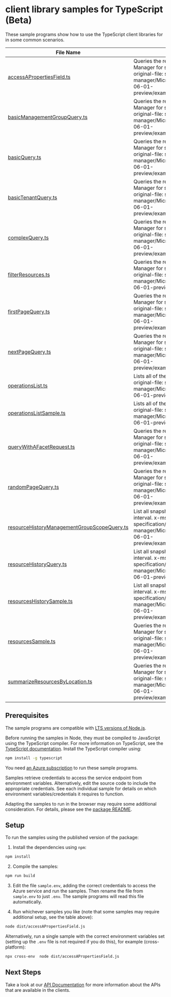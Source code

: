 # client library samples for TypeScript (Beta)

These sample programs show how to use the TypeScript client libraries for in some common scenarios.

| **File Name**                                                                           | **Description**                                                                                                                                                                                                                                          |
| --------------------------------------------------------------------------------------- | -------------------------------------------------------------------------------------------------------------------------------------------------------------------------------------------------------------------------------------------------------- |
| [accessAPropertiesField.ts][accessapropertiesfield]                                     | Queries the resources managed by Azure Resource Manager for scopes specified in the request. x-ms-original-file: specification/resourcegraph/resource-manager/Microsoft.ResourceGraph/preview/2021-06-01-preview/examples/ResourcesPropertiesQuery.json  |
| [basicManagementGroupQuery.ts][basicmanagementgroupquery]                               | Queries the resources managed by Azure Resource Manager for scopes specified in the request. x-ms-original-file: specification/resourcegraph/resource-manager/Microsoft.ResourceGraph/preview/2021-06-01-preview/examples/ResourcesMgBasicQuery.json     |
| [basicQuery.ts][basicquery]                                                             | Queries the resources managed by Azure Resource Manager for scopes specified in the request. x-ms-original-file: specification/resourcegraph/resource-manager/Microsoft.ResourceGraph/preview/2021-06-01-preview/examples/ResourcesBasicQuery.json       |
| [basicTenantQuery.ts][basictenantquery]                                                 | Queries the resources managed by Azure Resource Manager for scopes specified in the request. x-ms-original-file: specification/resourcegraph/resource-manager/Microsoft.ResourceGraph/preview/2021-06-01-preview/examples/ResourcesTenantBasicQuery.json |
| [complexQuery.ts][complexquery]                                                         | Queries the resources managed by Azure Resource Manager for scopes specified in the request. x-ms-original-file: specification/resourcegraph/resource-manager/Microsoft.ResourceGraph/preview/2021-06-01-preview/examples/ResourcesComplexQuery.json     |
| [filterResources.ts][filterresources]                                                   | Queries the resources managed by Azure Resource Manager for scopes specified in the request. x-ms-original-file: specification/resourcegraph/resource-manager/Microsoft.ResourceGraph/preview/2021-06-01-preview/examples/ResourcesFilterQuery.json      |
| [firstPageQuery.ts][firstpagequery]                                                     | Queries the resources managed by Azure Resource Manager for scopes specified in the request. x-ms-original-file: specification/resourcegraph/resource-manager/Microsoft.ResourceGraph/preview/2021-06-01-preview/examples/ResourcesFirstPageQuery.json   |
| [nextPageQuery.ts][nextpagequery]                                                       | Queries the resources managed by Azure Resource Manager for scopes specified in the request. x-ms-original-file: specification/resourcegraph/resource-manager/Microsoft.ResourceGraph/preview/2021-06-01-preview/examples/ResourcesNextPageQuery.json    |
| [operationsList.ts][operationslist]                                                     | Lists all of the available REST API operations. x-ms-original-file: specification/resourcegraph/resource-manager/Microsoft.ResourceGraph/preview/2021-06-01-preview/examples/OperationsList.json                                                         |
| [operationsListSample.ts][operationslistsample]                                         | Lists all of the available REST API operations. x-ms-original-file: specification/resourcegraph/resource-manager/Microsoft.ResourceGraph/preview/2021-06-01-preview/examples/OperationsList.json                                                         |
| [queryWithAFacetRequest.ts][querywithafacetrequest]                                     | Queries the resources managed by Azure Resource Manager for scopes specified in the request. x-ms-original-file: specification/resourcegraph/resource-manager/Microsoft.ResourceGraph/preview/2021-06-01-preview/examples/ResourcesFacetQuery.json       |
| [randomPageQuery.ts][randompagequery]                                                   | Queries the resources managed by Azure Resource Manager for scopes specified in the request. x-ms-original-file: specification/resourcegraph/resource-manager/Microsoft.ResourceGraph/preview/2021-06-01-preview/examples/ResourcesRandomPageQuery.json  |
| [resourceHistoryManagementGroupScopeQuery.ts][resourcehistorymanagementgroupscopequery] | List all snapshots of a resource for a given time interval. x-ms-original-file: specification/resourcegraph/resource-manager/Microsoft.ResourceGraph/preview/2021-06-01-preview/examples/ResourcesHistoryMgsGet.json                                     |
| [resourceHistoryQuery.ts][resourcehistoryquery]                                         | List all snapshots of a resource for a given time interval. x-ms-original-file: specification/resourcegraph/resource-manager/Microsoft.ResourceGraph/preview/2021-06-01-preview/examples/ResourcesHistoryGet.json                                        |
| [resourcesHistorySample.ts][resourceshistorysample]                                     | List all snapshots of a resource for a given time interval. x-ms-original-file: specification/resourcegraph/resource-manager/Microsoft.ResourceGraph/preview/2021-06-01-preview/examples/ResourcesHistoryMgsGet.json                                     |
| [resourcesSample.ts][resourcessample]                                                   | Queries the resources managed by Azure Resource Manager for scopes specified in the request. x-ms-original-file: specification/resourcegraph/resource-manager/Microsoft.ResourceGraph/preview/2021-06-01-preview/examples/ResourcesPropertiesQuery.json  |
| [summarizeResourcesByLocation.ts][summarizeresourcesbylocation]                         | Queries the resources managed by Azure Resource Manager for scopes specified in the request. x-ms-original-file: specification/resourcegraph/resource-manager/Microsoft.ResourceGraph/preview/2021-06-01-preview/examples/ResourcesSummarizeQuery.json   |

## Prerequisites

The sample programs are compatible with [LTS versions of Node.js](https://github.com/nodejs/release#release-schedule).

Before running the samples in Node, they must be compiled to JavaScript using the TypeScript compiler. For more information on TypeScript, see the [TypeScript documentation][typescript]. Install the TypeScript compiler using:

```bash
npm install -g typescript
```

You need [an Azure subscription][freesub] to run these sample programs.

Samples retrieve credentials to access the service endpoint from environment variables. Alternatively, edit the source code to include the appropriate credentials. See each individual sample for details on which environment variables/credentials it requires to function.

Adapting the samples to run in the browser may require some additional consideration. For details, please see the [package README][package].

## Setup

To run the samples using the published version of the package:

1. Install the dependencies using `npm`:

```bash
npm install
```

2. Compile the samples:

```bash
npm run build
```

3. Edit the file `sample.env`, adding the correct credentials to access the Azure service and run the samples. Then rename the file from `sample.env` to just `.env`. The sample programs will read this file automatically.

4. Run whichever samples you like (note that some samples may require additional setup, see the table above):

```bash
node dist/accessAPropertiesField.js
```

Alternatively, run a single sample with the correct environment variables set (setting up the `.env` file is not required if you do this), for example (cross-platform):

```bash
npx cross-env  node dist/accessAPropertiesField.js
```

## Next Steps

Take a look at our [API Documentation][apiref] for more information about the APIs that are available in the clients.

[accessapropertiesfield]: https://github.com/Azure/azure-sdk-for-js/blob/main/sdk/resourcegraph/arm-resourcegraph/samples/v5-beta/typescript/src/accessAPropertiesField.ts
[basicmanagementgroupquery]: https://github.com/Azure/azure-sdk-for-js/blob/main/sdk/resourcegraph/arm-resourcegraph/samples/v5-beta/typescript/src/basicManagementGroupQuery.ts
[basicquery]: https://github.com/Azure/azure-sdk-for-js/blob/main/sdk/resourcegraph/arm-resourcegraph/samples/v5-beta/typescript/src/basicQuery.ts
[basictenantquery]: https://github.com/Azure/azure-sdk-for-js/blob/main/sdk/resourcegraph/arm-resourcegraph/samples/v5-beta/typescript/src/basicTenantQuery.ts
[complexquery]: https://github.com/Azure/azure-sdk-for-js/blob/main/sdk/resourcegraph/arm-resourcegraph/samples/v5-beta/typescript/src/complexQuery.ts
[filterresources]: https://github.com/Azure/azure-sdk-for-js/blob/main/sdk/resourcegraph/arm-resourcegraph/samples/v5-beta/typescript/src/filterResources.ts
[firstpagequery]: https://github.com/Azure/azure-sdk-for-js/blob/main/sdk/resourcegraph/arm-resourcegraph/samples/v5-beta/typescript/src/firstPageQuery.ts
[nextpagequery]: https://github.com/Azure/azure-sdk-for-js/blob/main/sdk/resourcegraph/arm-resourcegraph/samples/v5-beta/typescript/src/nextPageQuery.ts
[operationslist]: https://github.com/Azure/azure-sdk-for-js/blob/main/sdk/resourcegraph/arm-resourcegraph/samples/v5-beta/typescript/src/operationsList.ts
[operationslistsample]: https://github.com/Azure/azure-sdk-for-js/blob/main/sdk/resourcegraph/arm-resourcegraph/samples/v5-beta/typescript/src/operationsListSample.ts
[querywithafacetrequest]: https://github.com/Azure/azure-sdk-for-js/blob/main/sdk/resourcegraph/arm-resourcegraph/samples/v5-beta/typescript/src/queryWithAFacetRequest.ts
[randompagequery]: https://github.com/Azure/azure-sdk-for-js/blob/main/sdk/resourcegraph/arm-resourcegraph/samples/v5-beta/typescript/src/randomPageQuery.ts
[resourcehistorymanagementgroupscopequery]: https://github.com/Azure/azure-sdk-for-js/blob/main/sdk/resourcegraph/arm-resourcegraph/samples/v5-beta/typescript/src/resourceHistoryManagementGroupScopeQuery.ts
[resourcehistoryquery]: https://github.com/Azure/azure-sdk-for-js/blob/main/sdk/resourcegraph/arm-resourcegraph/samples/v5-beta/typescript/src/resourceHistoryQuery.ts
[resourceshistorysample]: https://github.com/Azure/azure-sdk-for-js/blob/main/sdk/resourcegraph/arm-resourcegraph/samples/v5-beta/typescript/src/resourcesHistorySample.ts
[resourcessample]: https://github.com/Azure/azure-sdk-for-js/blob/main/sdk/resourcegraph/arm-resourcegraph/samples/v5-beta/typescript/src/resourcesSample.ts
[summarizeresourcesbylocation]: https://github.com/Azure/azure-sdk-for-js/blob/main/sdk/resourcegraph/arm-resourcegraph/samples/v5-beta/typescript/src/summarizeResourcesByLocation.ts
[apiref]: https://docs.microsoft.com/javascript/api/@azure/arm-resourcegraph?view=azure-node-preview
[freesub]: https://azure.microsoft.com/free/
[package]: https://github.com/Azure/azure-sdk-for-js/tree/main/sdk/resourcegraph/arm-resourcegraph/README.md
[typescript]: https://www.typescriptlang.org/docs/home.html
